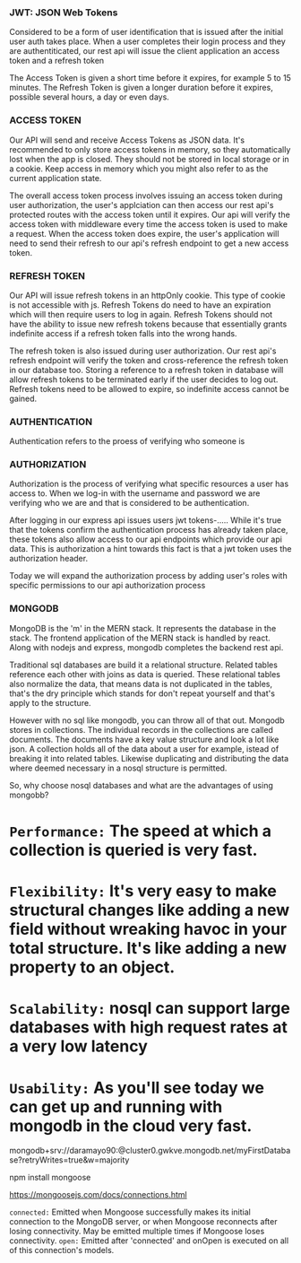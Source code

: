 ### JWT: JSON Web Tokens
Considered to be a form of user identification that is issued after the initial user auth takes place.
When a user completes their login process and they are authentiticated, our rest api will issue the client application an access token and a refresh token

The Access Token is given a short time before it expires, for example 5 to 15 minutes.
The Refresh Token is given a longer duration before it expires, possible several hours, a day or even days.

### ACCESS TOKEN
Our API will send and receive Access Tokens as JSON data.
It's recommended to only store access tokens in memory, so they automatically lost when the app is closed.
They should not be stored in local storage or in a cookie.
Keep access in memory which you might also refer to as the current application state.

The overall access token process involves issuing an access token during user authorization, the user's applciation can then access our rest api's protected routes with the access token until it expires.
Our api will verify the access token with middleware every time the access token is used to make a request.
When the access token does expire, the user's application will need to send their refresh to our api's refresh endpoint to get a new access token.

### REFRESH TOKEN
Our API will issue refresh tokens in an httpOnly cookie.
This type of cookie is not accessible with js.
Refresh Tokens do need to have an expiration which will then require users to log in again.
Refresh Tokens should not have the ability to issue new refresh tokens because that essentially grants indefinite access if a refresh token falls into the wrong hands.

The refresh token is also issued during user authorization.
Our rest api's refresh endpoint will verify the token and cross-reference the refresh token in our database too.
Storing a reference to a refresh token in database will allow refresh tokens to be terminated early if the user decides to log out.
Refresh tokens need to be allowed to expire, so indefinite access cannot be gained.


### AUTHENTICATION
Authentication refers to the proess of verifying who someone is


### AUTHORIZATION
Authorization is the process of verifying what specific resources a user has access to.
When we log-in with the username and password we are verifying who we are and that is considered to be authentication.

After logging in our express api issues users jwt tokens-.....
While it's true that the tokens confirm the authentication process has already taken place, these tokens also allow access to our api endpoints which provide our api data.
This is authorization a hint towards this fact is that a jwt token uses the authorization header.

Today we will expand the authorization process by adding user's roles with specific permissions to our api authorization process


### MONGODB
MongoDB is the 'm' in the MERN stack. It represents the database in the stack.
The frontend application of the MERN stack is handled by react.
Along with nodejs and express, mongodb completes the backend rest api.

Traditional sql databases are build it a relational structure.
Related tables reference each other with joins as data is queried.
These relational tables also normalize the data, that means data is not duplicated in the tables, that's the dry principle which stands for don't repeat yourself and that's apply to the structure.

However with no sql like mongodb, you can throw all of that out.
Mongodb stores in collections. The individual records in the collections are called documents.
The documents have a key value structure and look a lot like json.
A collection holds all of the data about a user for example, istead of breaking it into related tables.
Likewise duplicating and distributing the data where deemed necessary in a nosql structure is permitted.

So, why choose nosql databases and what are the advantages of using mongobb?
# `Performance:` The speed at which a collection is queried is very fast.
# `Flexibility:` It's very easy to make structural changes like adding a new field without wreaking havoc in your total structure. It's like adding a new property to an object.
# `Scalability:` nosql can support large databases with high request rates at a very low latency
# `Usability:` As you'll see today we can get up and running with mongodb in the cloud very fast.


mongodb+srv://daramayo90:<password>@cluster0.gwkve.mongodb.net/myFirstDatabase?retryWrites=true&w=majority

npm install mongoose

https://mongoosejs.com/docs/connections.html

`connected:` Emitted when Mongoose successfully makes its initial connection to the MongoDB server, or when Mongoose reconnects after losing connectivity. May be emitted multiple times if Mongoose loses connectivity.
`open:` Emitted after 'connected' and onOpen is executed on all of this connection's models.
